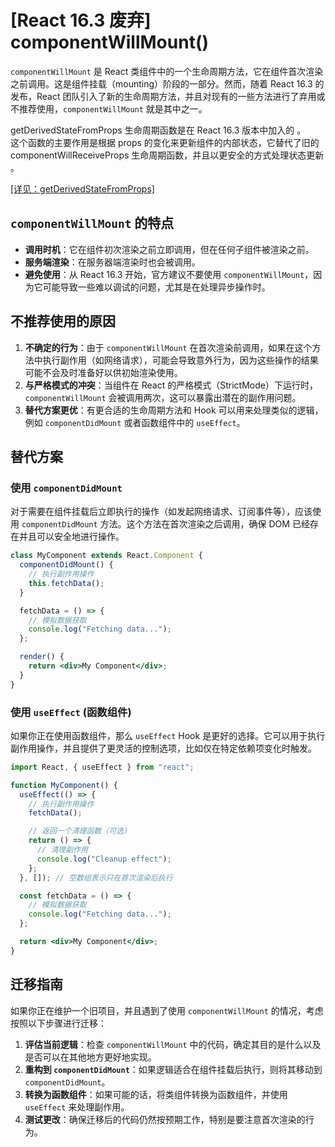 # <errb>[React 16.3 废弃]</errb> componentWillMount()

`componentWillMount` 是 React 类组件中的一个生命周期方法，它在组件首次渲染之前调用。这是组件挂载（mounting）阶段的一部分。然而，随着 React 16.3 的发布，React 团队引入了新的生命周期方法，并且对现有的一些方法进行了弃用或不推荐使用，`componentWillMount` 就是其中之一。

<bwp>
<errb> getDerivedStateFromProps</errb> 生命周期函数是在<errb> React 16.3 </errb>版本中加入的 ‌。<br/>
这个函数的主要作用是根据 props 的变化来更新组件的内部状态，它替代了旧的 <errb> componentWillReceiveProps </errb>生命周期函数，并且以更安全的方式处理状态更新 ‌。
</bwp>

[[详见：getDerivedStateFromProps]](./getDerivedStateFromProps.md)

## `componentWillMount` 的特点

- **调用时机**：它在组件初次渲染之前立即调用，但在任何子组件被渲染之前。
- **服务端渲染**：在服务器端渲染时也会被调用。
- **避免使用**：从 React 16.3 开始，官方建议不要使用 `componentWillMount`，因为它可能导致一些难以调试的问题，尤其是在处理异步操作时。

## 不推荐使用的原因

1. **不确定的行为**：由于 `componentWillMount` 在首次渲染前调用，如果在这个方法中执行副作用（如网络请求），可能会导致意外行为，因为这些操作的结果可能不会及时准备好以供初始渲染使用。
2. **与严格模式的冲突**：当组件在 React 的严格模式（StrictMode）下运行时，`componentWillMount` 会被调用两次，这可以暴露出潜在的副作用问题。
3. **替代方案更优**：有更合适的生命周期方法和 Hook 可以用来处理类似的逻辑，例如 `componentDidMount` 或者函数组件中的 `useEffect`。

## 替代方案

### 使用 `componentDidMount`

对于需要在组件挂载后立即执行的操作（如发起网络请求、订阅事件等），应该使用 `componentDidMount` 方法。这个方法在首次渲染之后调用，确保 DOM 已经存在并且可以安全地进行操作。

```jsx
class MyComponent extends React.Component {
  componentDidMount() {
    // 执行副作用操作
    this.fetchData();
  }

  fetchData = () => {
    // 模拟数据获取
    console.log("Fetching data...");
  };

  render() {
    return <div>My Component</div>;
  }
}
```

### 使用 `useEffect` (函数组件)

如果你正在使用函数组件，那么 `useEffect` Hook 是更好的选择。它可以用于执行副作用操作，并且提供了更灵活的控制选项，比如仅在特定依赖项变化时触发。

```jsx
import React, { useEffect } from "react";

function MyComponent() {
  useEffect(() => {
    // 执行副作用操作
    fetchData();

    // 返回一个清理函数（可选）
    return () => {
      // 清理副作用
      console.log("Cleanup effect");
    };
  }, []); // 空数组表示只在首次渲染后执行

  const fetchData = () => {
    // 模拟数据获取
    console.log("Fetching data...");
  };

  return <div>My Component</div>;
}
```

## 迁移指南

如果你正在维护一个旧项目，并且遇到了使用 `componentWillMount` 的情况，考虑按照以下步骤进行迁移：

1. **评估当前逻辑**：检查 `componentWillMount` 中的代码，确定其目的是什么以及是否可以在其他地方更好地实现。
2. **重构到 `componentDidMount`**：如果逻辑适合在组件挂载后执行，则将其移动到 `componentDidMount`。
3. **转换为函数组件**：如果可能的话，将类组件转换为函数组件，并使用 `useEffect` 来处理副作用。
4. **测试更改**：确保迁移后的代码仍然按预期工作，特别是要注意首次渲染的行为。
